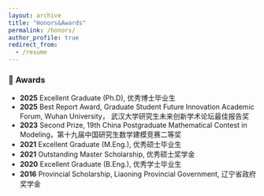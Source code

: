 ```yaml
---
layout: archive
title: "Honors&Awards"
permalink: /honors/
author_profile: true
redirect_from:
  - /resume
---
```

### 🏅 **Awards**
- **2025** Excellent Graduate (Ph.D), 优秀博士毕业生
- **2025** Best Report Award, Graduate Student Future Innovation Academic Forum, Wuhan University， 武汉大学研究生未来创新学术论坛最佳报告奖
- **2023** Second Prize, 19th China Postgraduate Mathematical Contest in Modeling，第十九届中国研究生数学建模竞赛二等奖
- **2021** Excellent Graduate (M.Eng.), 优秀硕士毕业生
- **2021** Outstanding Master Scholarship, 优秀硕士奖学金
- **2020** Excellent Graduate (B.Eng.), 优秀学士毕业生
- **2016** Provincial Scholarship, Liaoning Provincial Government, 辽宁省政府奖学金
